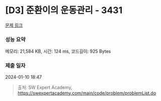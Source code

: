 # [D3] 준환이의 운동관리 - 3431 

[문제 링크](https://swexpertacademy.com/main/code/problem/problemDetail.do?contestProbId=AWE_ZXcqAAMDFAV2) 

### 성능 요약

메모리: 21,584 KB, 시간: 124 ms, 코드길이: 925 Bytes

### 제출 일자

2024-01-10 18:47



> 출처: SW Expert Academy, https://swexpertacademy.com/main/code/problem/problemList.do